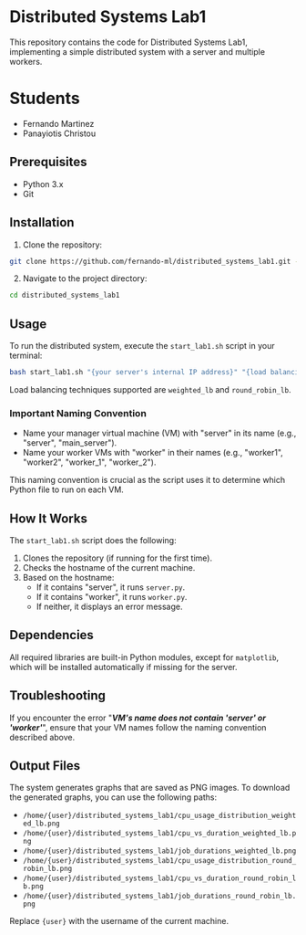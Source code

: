 # Distributed Systems Lab1

This repository contains the code for Distributed Systems Lab1, implementing a simple distributed system with a server and multiple workers.

# Students
- Fernando Martinez
- Panayiotis Christou

## Prerequisites

- Python 3.x
- Git

## Installation

1. Clone the repository:

```sh
git clone https://github.com/fernando-ml/distributed_systems_lab1.git -b main
```

2. Navigate to the project directory:

```sh
cd distributed_systems_lab1
```

## Usage

To run the distributed system, execute the `start_lab1.sh` script in your terminal:

```sh
bash start_lab1.sh "{your server's internal IP address}" "{load balancing technique you want to utilize}"
```

Load balancing techniques supported are `weighted_lb` and `round_robin_lb`.

### Important Naming Convention

- Name your manager virtual machine (VM) with "server" in its name (e.g., "server", "main_server").
- Name your worker VMs with "worker" in their names (e.g., "worker1", "worker2", "worker_1", "worker_2").

This naming convention is crucial as the script uses it to determine which Python file to run on each VM.

## How It Works

The `start_lab1.sh` script does the following:

1. Clones the repository (if running for the first time).
2. Checks the hostname of the current machine.
3. Based on the hostname:
   - If it contains "server", it runs `server.py`.
   - If it contains "worker", it runs `worker.py`.
   - If neither, it displays an error message.

## Dependencies

All required libraries are built-in Python modules, except for `matplotlib`, which will be installed automatically if missing for the server.

## Troubleshooting

If you encounter the error "_**VM's name does not contain 'server' or 'worker'**_", ensure that your VM names follow the naming convention described above.

## Output Files

The system generates graphs that are saved as PNG images. To download the generated graphs, you can use the following paths:

- `/home/{user}/distributed_systems_lab1/cpu_usage_distribution_weighted_lb.png`
- `/home/{user}/distributed_systems_lab1/cpu_vs_duration_weighted_lb.png`
- `/home/{user}/distributed_systems_lab1/job_durations_weighted_lb.png`
- `/home/{user}/distributed_systems_lab1/cpu_usage_distribution_round_robin_lb.png`
- `/home/{user}/distributed_systems_lab1/cpu_vs_duration_round_robin_lb.png`
- `/home/{user}/distributed_systems_lab1/job_durations_round_robin_lb.png`

Replace `{user}` with the username of the current machine.